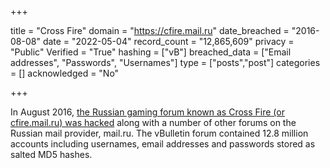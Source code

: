 +++

title = "Cross Fire"
domain = "https://cfire.mail.ru"
date_breached = "2016-08-08"
date = "2022-05-04"
record_count = "12,865,609"
privacy = "Public"
Verified = "True"
hashing = ["vB"]
breached_data = ["Email addresses", "Passwords", "Usernames"]
type = ["posts","post"]
categories = []
acknowledged = "No"


+++


In August 2016, <a href="http://www.zdnet.com/article/over-25-million-accounts-stolen-after-mail-ru-forums-raided-by-hackers/" target="_blank" rel="noopener">the Russian gaming forum known as Cross Fire (or cfire.mail.ru) was hacked</a> along with a number of other forums on the Russian mail provider, mail.ru. The vBulletin forum contained 12.8 million accounts including usernames, email addresses and passwords stored as salted MD5 hashes.


